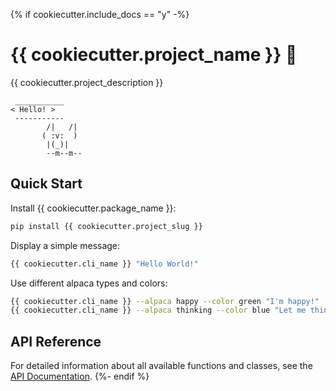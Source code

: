 {% if cookiecutter.include_docs == "y" -%}
# {{ cookiecutter.project_name }} 🦙

{{ cookiecutter.project_description }}

```
 ___________
< Hello! >
 -----------
        /|   /|
       ( :v:  )
        |(_)|
        --m--m--
```

## Quick Start

Install {{ cookiecutter.package_name }}:

```bash
pip install {{ cookiecutter.project_slug }}
```

Display a simple message:

```bash
{{ cookiecutter.cli_name }} "Hello World!"
```

Use different alpaca types and colors:

```bash
{{ cookiecutter.cli_name }} --alpaca happy --color green "I'm happy!"
{{ cookiecutter.cli_name }} --alpaca thinking --color blue "Let me think..."
```

## API Reference

For detailed information about all available functions and classes, see the [API Documentation](api.md).
{%- endif %}

